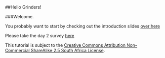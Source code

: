 ##Hello Grinders!

###Welcome.

You probably want to start by checking out the introduction slides [over here](https://github.com/super-cache-money/big-fat-python-grind/blob/master/day1-introduction/slides/BFPG_Introduction.ipynb)

Please take the day 2 survey [here](http://www.polljunkie.com/poll/djnqjk/python-poll)

This tutorial is subject to the [Creative Commons Attribution Non-Commercial ShareAlike 2.5 South Africa License](https://creativecommons.org/licenses/by-nc-sa/2.5/za/legalcode).

